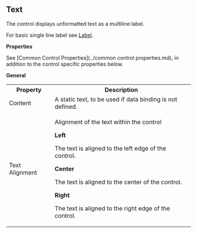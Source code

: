 ## Text

The control displays unformatted text as a multiline label.

For basic single line label see [Label](label.md).

**Properties**

See [Common Control Properties](../common control properties.md), in addition to the control specific properties below.

**General**

<table style="WIDTH: 100%">

<tbody>

<tr>

<th>Property</th>

<th>Description</th>

</tr>

<tr>

<td><span style="FONT-WEIGHT: normal">Content</td>

<td>A static text, to be used if data binding is not defined.</td>

</tr>

<tr>

<td><span style="FONT-WEIGHT: normal">Text Alignment</td>

<td>

Alignment of the text within the control

**Left**

The text is aligned to the left edge of the control.

**Center**

The text is aligned to the center of the control.

**Right**

The text is aligned to the right edge of the control.

</td>

</tr>

</tbody>

</table>